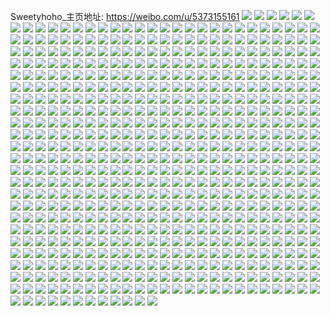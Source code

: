 Sweetyhoho_主页地址: https://weibo.com/u/5373155161 
![](https://wx4.sinaimg.cn/mw2000/005RDd6Vly1h9gxiljxavj31400u0gu2.jpg) 
![](https://wx4.sinaimg.cn/mw2000/005RDd6Vly1h9gxi2qcm4j30u0140n5q.jpg) 
![](https://wx4.sinaimg.cn/mw2000/005RDd6Vly1h99c4cwubtj31410u0alu.jpg) 
![](https://wx4.sinaimg.cn/mw2000/005RDd6Vly1h8u4uubrblj30n01dsjxx.jpg) 
![](https://wx4.sinaimg.cn/mw2000/005RDd6Vly1h8a818niobj30n01dsjxr.jpg) 
![](https://wx4.sinaimg.cn/mw2000/005RDd6Vly1h7qssi1xybj313u0tun79.jpg) 
![](https://wx4.sinaimg.cn/mw2000/005RDd6Vly1h7qssvuiz6j30j60j6js4.jpg) 
![](https://wx4.sinaimg.cn/mw2000/005RDd6Vly1h7qqoua0k2j30u0140dps.jpg) 
![](https://wx4.sinaimg.cn/mw2000/005RDd6Vly1h7peifegubj30mz0e4myo.jpg) 
![](https://wx4.sinaimg.cn/mw2000/005RDd6Vly1h7peifvqlkj30u00u047h.jpg) 
![](https://wx4.sinaimg.cn/mw2000/005RDd6Vly1h7peigbkdnj30u00u0ajj.jpg) 
![](https://wx4.sinaimg.cn/mw2000/005RDd6Vly1h7peigvo68j30u00u0dom.jpg) 
![](https://wx4.sinaimg.cn/mw2000/005RDd6Vly1h79223nkaxj30u00u041a.jpg) 
![](https://wx4.sinaimg.cn/mw2000/005RDd6Vly1h79223xdzdj30u00u0gpe.jpg) 
![](https://wx4.sinaimg.cn/mw2000/005RDd6Vly1h792248a4sj30u00u0n3w.jpg) 
![](https://wx4.sinaimg.cn/mw2000/005RDd6Vly1h6qv7bom6kj30u00u0n36.jpg) 
![](https://wx4.sinaimg.cn/mw2000/005RDd6Vly1h6qv7c90uuj31hb0u0wug.jpg) 
![](https://wx4.sinaimg.cn/mw2000/005RDd6Vly1h6qv7dq3hwj30u00u079p.jpg) 
![](https://wx4.sinaimg.cn/mw2000/005RDd6Vly1h6qv7be1wtj31hb0u04a2.jpg) 
![](https://wx4.sinaimg.cn/mw2000/005RDd6Vly1h6lyogba6uj30u0140dho.jpg) 
![](https://wx4.sinaimg.cn/mw2000/005RDd6Vly1h6lyoh8z68j30u00u0gno.jpg) 
![](https://wx4.sinaimg.cn/mw2000/005RDd6Vly1h6lz0n48rhj30u01400zm.jpg) 
![](https://wx4.sinaimg.cn/mw2000/005RDd6Vly1h6lz2gq9ryj30u00u0dm6.jpg) 
![](https://wx4.sinaimg.cn/mw2000/005RDd6Vly1h6gv3jon2wj31400u046z.jpg) 
![](https://wx4.sinaimg.cn/mw2000/005RDd6Vly1h6gv3jzi5bj31400u0wke.jpg) 
![](https://wx4.sinaimg.cn/mw2000/005RDd6Vly1h65t3zmttjj30u00u0gqd.jpg) 
![](https://wx4.sinaimg.cn/mw2000/005RDd6Vly1h65t401rapj30u0140q5w.jpg) 
![](https://wx4.sinaimg.cn/mw2000/005RDd6Vly1h65t40h5f5j30u00u0tdf.jpg) 
![](https://wx4.sinaimg.cn/mw2000/005RDd6Vly1h4q6e7ko2vj30u00u0te3.jpg) 
![](https://wx4.sinaimg.cn/mw2000/005RDd6Vly1h4q6e8r607j30u00u043i.jpg) 
![](https://wx4.sinaimg.cn/mw2000/005RDd6Vly1h4d1s6coxfj30ts1gx158.jpg) 
![](https://wx4.sinaimg.cn/mw2000/005RDd6Vly1h493mivj4cj32c02c0npd.jpg) 
![](https://wx4.sinaimg.cn/mw2000/005RDd6Vly1h3sbtp00lhj32c02c0hdt.jpg) 
![](https://wx4.sinaimg.cn/mw2000/005RDd6Vly1h3sbtnkrbxj32c02c0u0x.jpg) 
![](https://wx4.sinaimg.cn/mw2000/005RDd6Vly1h3sbueec3dj30tu0tu4ae.jpg) 
![](https://wx4.sinaimg.cn/mw2000/005RDd6Vly1h3sbtssivfj32c02c0kjl.jpg) 
![](https://wx4.sinaimg.cn/mw2000/005RDd6Vly1h3penqyukej32c02c0qv5.jpg) 
![](https://wx4.sinaimg.cn/mw2000/005RDd6Vly1h3709bz64bj30u00u0q92.jpg) 
![](https://wx4.sinaimg.cn/mw2000/005RDd6Vly1h3709cc47aj30u00u0tdw.jpg) 
![](https://wx4.sinaimg.cn/mw2000/005RDd6Vly1h35lbngzx2j30sg23utvr.jpg) 
![](https://wx4.sinaimg.cn/mw2000/005RDd6Vly1h35lbpg1agj30sg35shb2.jpg) 
![](https://wx4.sinaimg.cn/mw2000/005RDd6Vly1h31sdlsul9j31h70u0k31.jpg) 
![](https://wx4.sinaimg.cn/mw2000/005RDd6Vly1h31sdhxp7zj31h70u0wqn.jpg) 
![](https://wx4.sinaimg.cn/mw2000/005RDd6Vly1h31sdl6dlpj31h70u0q9u.jpg) 
![](https://wx4.sinaimg.cn/mw2000/005RDd6Vly1h31sdkp3c5j31h70u0jzg.jpg) 
![](https://wx4.sinaimg.cn/mw2000/005RDd6Vly1h31sdkczz6j31h70u0gtb.jpg) 
![](https://wx4.sinaimg.cn/mw2000/005RDd6Vly1h31sdk11d7j31h70u046x.jpg) 
![](https://wx4.sinaimg.cn/mw2000/005RDd6Vly1h31sdifm98j30u00u0tbb.jpg) 
![](https://wx4.sinaimg.cn/mw2000/005RDd6Vly1h31sditxn8j30u01h7qae.jpg) 
![](https://wx4.sinaimg.cn/mw2000/005RDd6Vly1h31sdj73n0j30u01h7gsv.jpg) 
![](https://wx4.sinaimg.cn/mw2000/005RDd6Vly1h31sdjp4qej30u01h746u.jpg) 
![](https://wx4.sinaimg.cn/mw2000/005RDd6Vly1h2u9ygj35uj30u0190k0g.jpg) 
![](https://wx4.sinaimg.cn/mw2000/005RDd6Vly1h2u9ygyozhj30u01907dd.jpg) 
![](https://wx4.sinaimg.cn/mw2000/005RDd6Vly1h2u9yhgrtgj30u0190thu.jpg) 
![](https://wx4.sinaimg.cn/mw2000/005RDd6Vly1h2u9yhr2kdj30u0190wo4.jpg) 
![](https://wx4.sinaimg.cn/mw2000/005RDd6Vly1h2u9yi29q7j30u019047l.jpg) 
![](https://wx4.sinaimg.cn/mw2000/005RDd6Vly1h2u9yicihfj30u0190aj6.jpg) 
![](https://wx4.sinaimg.cn/mw2000/005RDd6Vly1h2u9yipp9pj30u0190aj2.jpg) 
![](https://wx4.sinaimg.cn/mw2000/005RDd6Vly1h2u9yj1pvoj30u019011h.jpg) 
![](https://wx4.sinaimg.cn/mw2000/005RDd6Vly1h2u9yjgw73j30u019048c.jpg) 
![](https://wx4.sinaimg.cn/mw2000/005RDd6Vly1h2u9yjs31sj30u0190qdu.jpg) 
![](https://wx4.sinaimg.cn/mw2000/005RDd6Vly1h2u9yk5p96j30u0190gvh.jpg) 
![](https://wx4.sinaimg.cn/mw2000/005RDd6Vly1h2u9ykjsoqj30u0190wot.jpg) 
![](https://wx4.sinaimg.cn/mw2000/005RDd6Vly1h2u9ykts2lj30u01907dq.jpg) 
![](https://wx4.sinaimg.cn/mw2000/005RDd6Vly1h2u9yl5shij30u0190gvl.jpg) 
![](https://wx4.sinaimg.cn/mw2000/005RDd6Vly1h2u9ylgbz4j30u0190woc.jpg) 
![](https://wx4.sinaimg.cn/mw2000/005RDd6Vly1h2u9yg7yqmj30u0190n74.jpg) 
![](https://wx4.sinaimg.cn/mw2000/005RDd6Vly1h2u9ym53dyj30u0190wnm.jpg) 
![](https://wx4.sinaimg.cn/mw2000/005RDd6Vly1h2u9ymi21kj30u0190tjh.jpg) 
![](https://wx4.sinaimg.cn/mw2000/005RDd6Vly1h2nvywbfgyj30u0140jwj.jpg) 
![](https://wx4.sinaimg.cn/mw2000/005RDd6Vly1h2n0cc891rj30u0140dnw.jpg) 
![](https://wx4.sinaimg.cn/mw2000/005RDd6Vly1h2mv0gsgfqj30n00ei3yw.jpg) 
![](https://wx4.sinaimg.cn/mw2000/005RDd6Vly1h2kbldq98zj30u00u044f.jpg) 
![](https://wx4.sinaimg.cn/mw2000/005RDd6Vly1h2kbld6bblj30u00u010o.jpg) 
![](https://wx4.sinaimg.cn/mw2000/005RDd6Vly1h2gujv0sf5j30u01407am.jpg) 
![](https://wx4.sinaimg.cn/mw2000/005RDd6Vly1h2dgsy6f83j30n01dsgny.jpg) 
![](https://wx4.sinaimg.cn/mw2000/005RDd6Vly1h2bh76u7p9j30n01ds0vi.jpg) 
![](https://wx4.sinaimg.cn/mw2000/005RDd6Vly1h2bh75hs45j30n01dsgon.jpg) 
![](https://wx4.sinaimg.cn/mw2000/005RDd6Vly1h1xgq73rdfj30u00u0wir.jpg) 
![](https://wx4.sinaimg.cn/mw2000/005RDd6Vly1h1xgq7j0qvj30u00u0q7m.jpg) 
![](https://wx4.sinaimg.cn/mw2000/005RDd6Vly1h1d4o5w2aij31400u0489.jpg) 
![](https://wx4.sinaimg.cn/mw2000/005RDd6Vly1h1d4o68m09j31400u0dod.jpg) 
![](https://wx4.sinaimg.cn/mw2000/005RDd6Vly1h1d4o6j20cj30u00u0wka.jpg) 
![](https://wx4.sinaimg.cn/mw2000/005RDd6Vly1h1d4o6y2n8j30u00u0q88.jpg) 
![](https://wx4.sinaimg.cn/mw2000/005RDd6Vly1h1d4o7d6t3j30n00yi0xb.jpg) 
![](https://wx4.sinaimg.cn/mw2000/005RDd6Vly1h1d4o7npkfj30n00yidld.jpg) 
![](https://wx4.sinaimg.cn/mw2000/005RDd6Vly1h1d4o5dk2sj30u00u00xk.jpg) 
![](https://wx4.sinaimg.cn/mw2000/005RDd6Vly1h1d4o8d3jyj30u00u0agm.jpg) 
![](https://wx4.sinaimg.cn/mw2000/005RDd6Vly1h1d4o8pi3yj30u00u0tfk.jpg) 
![](https://wx4.sinaimg.cn/mw2000/005RDd6Vly1h1d4o9ir85j30u00u0dkz.jpg) 
![](https://wx4.sinaimg.cn/mw2000/005RDd6Vly1h1d4o9wqpoj31hc0u0wq3.jpg) 
![](https://wx4.sinaimg.cn/mw2000/005RDd6Vly1h12bmddg6ij30n01dsjv9.jpg) 
![](https://wx4.sinaimg.cn/mw2000/005RDd6Vly1h12bmdynt1j30n01dsadu.jpg) 
![](https://wx4.sinaimg.cn/mw2000/005RDd6Vly1h12bmevaqoj30n01dsq6c.jpg) 
![](https://wx4.sinaimg.cn/mw2000/005RDd6Vly1h12bmfisr0j30n01dsjuj.jpg) 
![](https://wx4.sinaimg.cn/mw2000/005RDd6Vly1h12bmcoravj30n01dsae4.jpg) 
![](https://wx4.sinaimg.cn/mw2000/005RDd6Vly1h12bndbpisj30n01dsdji.jpg) 
![](https://wx4.sinaimg.cn/mw2000/005RDd6Vly1h12bnzhojdj30vc0u0tcf.jpg) 
![](https://wx4.sinaimg.cn/mw2000/005RDd6Vly1h1242e3oy6j30k00zktd6.jpg) 
![](https://wx4.sinaimg.cn/mw2000/005RDd6Vly1h0yo4wlygfj30u0140dow.jpg) 
![](https://wx4.sinaimg.cn/mw2000/005RDd6Vly1h0yo4vx6uzj30u0140jys.jpg) 
![](https://wx4.sinaimg.cn/mw2000/005RDd6Vly1h0yo4ux6l8j30u0141tj7.jpg) 
![](https://wx4.sinaimg.cn/mw2000/005RDd6Vly1h0yo4vdme1j30u0140gul.jpg) 
![](https://wx4.sinaimg.cn/mw2000/005RDd6Vly1h0yo4ujpcaj30u0140th2.jpg) 
![](https://wx4.sinaimg.cn/mw2000/005RDd6Vly1h0yo4wzus8j30u0190gu7.jpg) 
![](https://wx4.sinaimg.cn/mw2000/005RDd6Vly1h0yo4xb5i0j31900u00zw.jpg) 
![](https://wx4.sinaimg.cn/mw2000/005RDd6Vly1h0yo4xm9i2j31900u0ahc.jpg) 
![](https://wx4.sinaimg.cn/mw2000/005RDd6Vly1h0yo4xxwwcj30u01907fo.jpg) 
![](https://wx4.sinaimg.cn/mw2000/005RDd6Vly1h0yo82b80mj30u00u042c.jpg) 
![](https://wx4.sinaimg.cn/mw2000/005RDd6Vly1h0t5g72zc8j30mq0mwdhx.jpg) 
![](https://wx4.sinaimg.cn/mw2000/005RDd6Vly1h0pk240335j30u00u044h.jpg) 
![](https://wx4.sinaimg.cn/mw2000/005RDd6Vly1h05lfadwz7j30tq11tjty.jpg) 
![](https://wx4.sinaimg.cn/mw2000/005RDd6Vly1gzzds2tei5j30u00u0gre.jpg) 
![](https://wx4.sinaimg.cn/mw2000/005RDd6Vly1gzzds3fhw9j30u00u0grx.jpg) 
![](https://wx4.sinaimg.cn/mw2000/005RDd6Vly1gzzds3qr1jj30u00u07a5.jpg) 
![](https://wx4.sinaimg.cn/mw2000/005RDd6Vly1gzzds41h6qj30u00u0dn8.jpg) 
![](https://wx4.sinaimg.cn/mw2000/005RDd6Vly1gzzdusu960j30dw0dwaab.jpg) 
![](https://wx4.sinaimg.cn/mw2000/005RDd6Vly1gzzdutu5ojj30mz0mzgnk.jpg) 
![](https://wx4.sinaimg.cn/mw2000/005RDd6Vly1gzoi7fq4ooj30n01ds0vz.jpg) 
![](https://wx4.sinaimg.cn/mw2000/005RDd6Vly1gzk880esh9j30u00u0gt4.jpg) 
![](https://wx4.sinaimg.cn/mw2000/005RDd6Vly1gzk8824qwbj31400u0gtp.jpg) 
![](https://wx4.sinaimg.cn/mw2000/005RDd6Vly1gzk881f4a0j31400u0qaa.jpg) 
![](https://wx4.sinaimg.cn/mw2000/005RDd6Vly1gzhucx01cdj30u00u0q6v.jpg) 
![](https://wx4.sinaimg.cn/mw2000/005RDd6Vly1gzhucx8e2hj30u00u0td1.jpg) 
![](https://wx4.sinaimg.cn/mw2000/005RDd6Vly1gzhucxin92j30u00u0dk4.jpg) 
![](https://wx4.sinaimg.cn/mw2000/005RDd6Vly1gzhucxq5eyj30u00u0ael.jpg) 
![](https://wx4.sinaimg.cn/mw2000/005RDd6Vly1gzhucy1iahj30u00u0dk6.jpg) 
![](https://wx4.sinaimg.cn/mw2000/005RDd6Vly1gzhucwespwj30u00u00xm.jpg) 
![](https://wx4.sinaimg.cn/mw2000/005RDd6Vly1gzhucy9mkoj30u00u0gpr.jpg) 
![](https://wx4.sinaimg.cn/mw2000/005RDd6Vly1gzgt5t7a2uj30n01ds78z.jpg) 
![](https://wx4.sinaimg.cn/mw2000/005RDd6Vly1gzgt5tt79nj30n00mt75t.jpg) 
![](https://wx4.sinaimg.cn/mw2000/005RDd6Vly1gzgt5u1rvlj30mz0mlad0.jpg) 
![](https://wx4.sinaimg.cn/mw2000/005RDd6Vly1gzb6ht9fv3j31400u0ti2.jpg) 
![](https://wx4.sinaimg.cn/mw2000/005RDd6Vly1gzb6hu28d2j31400u0thh.jpg) 
![](https://wx4.sinaimg.cn/mw2000/005RDd6Vly1gzb6htmavkj31400u0thf.jpg) 
![](https://wx4.sinaimg.cn/mw2000/005RDd6Vly1gzb6hubv9nj31400u0wnf.jpg) 
![](https://wx4.sinaimg.cn/mw2000/005RDd6Vly1gyuw9jsr8uj30u0140wkw.jpg) 
![](https://wx4.sinaimg.cn/mw2000/005RDd6Vly1gyuw9jgb9ej30u0140wm1.jpg) 
![](https://wx4.sinaimg.cn/mw2000/005RDd6Vly1gyuw9k5tr4j30u0140105.jpg) 
![](https://wx4.sinaimg.cn/mw2000/005RDd6Vly1gy4briw1wsj30u00u0q7q.jpg) 
![](https://wx4.sinaimg.cn/mw2000/005RDd6Vly1gy4brjnr1nj30s01dsn3e.jpg) 
![](https://wx4.sinaimg.cn/mw2000/005RDd6Vly1gxst790bqyj31400u0n2e.jpg) 
![](https://wx4.sinaimg.cn/mw2000/005RDd6Vly1gxst78evzsj31400u0wiq.jpg) 
![](https://wx4.sinaimg.cn/mw2000/005RDd6Vly1gxp4ah6e6hj30u00u0tf8.jpg) 
![](https://wx4.sinaimg.cn/mw2000/005RDd6Vly1gxlsqoisdcj32c03401kz.jpg) 
![](https://wx4.sinaimg.cn/mw2000/005RDd6Vly1gxlsqr5bfqj32c0340x6q.jpg) 
![](https://wx4.sinaimg.cn/mw2000/005RDd6Vly1gxlsqle7rwj324o2u84qq.jpg) 
![](https://wx4.sinaimg.cn/mw2000/005RDd6Vly1gxlsqvt9p6j32812yp7wi.jpg) 
![](https://wx4.sinaimg.cn/mw2000/005RDd6Vly1gxlsr1glhsj32c02c0npd.jpg) 
![](https://wx4.sinaimg.cn/mw2000/005RDd6Vly1gxlsrjha8gj32482tn7wi.jpg) 
![](https://wx4.sinaimg.cn/mw2000/005RDd6Vly1gxlsrmtefij327q2yae82.jpg) 
![](https://wx4.sinaimg.cn/mw2000/005RDd6Vly1gxlsqzej8nj31o01o04qp.jpg) 
![](https://wx4.sinaimg.cn/mw2000/005RDd6Vly1gxlsqzwarwj31o01o04qp.jpg) 
![](https://wx4.sinaimg.cn/mw2000/005RDd6Vly1gxlsqsjs5lj32c02c0kjl.jpg) 
![](https://wx4.sinaimg.cn/mw2000/005RDd6Vly1gxlsr0l8c0j32c02c0npd.jpg) 
![](https://wx4.sinaimg.cn/mw2000/005RDd6Vly1gx7em2l6wlj30u00u00z7.jpg) 
![](https://wx4.sinaimg.cn/mw2000/005RDd6Vly1gx7eljtmd0j30u019013i.jpg) 
![](https://wx4.sinaimg.cn/mw2000/005RDd6Vly1gx7emu0j8xj30u0190ajz.jpg) 
![](https://wx4.sinaimg.cn/mw2000/005RDd6Vly1gx7elj4j2oj30u01407du.jpg) 
![](https://wx4.sinaimg.cn/mw2000/005RDd6Vly1gx7elkk12jj30u0140wkg.jpg) 
![](https://wx4.sinaimg.cn/mw2000/005RDd6Vly1gx7elmjc69j30u00u0wke.jpg) 
![](https://wx4.sinaimg.cn/mw2000/005RDd6Vly1gx7elktujwj30u00u0afn.jpg) 
![](https://wx4.sinaimg.cn/mw2000/005RDd6Vly1gx7ell3yy9j30u00u0wjl.jpg) 
![](https://wx4.sinaimg.cn/mw2000/005RDd6Vly1gx7ellgu87j30u00u0grt.jpg) 
![](https://wx4.sinaimg.cn/mw2000/005RDd6Vly1gx7ellwwplj30u00u079o.jpg) 
![](https://wx4.sinaimg.cn/mw2000/005RDd6Vly1gx7elm9w4ij30u00u0dlk.jpg) 
![](https://wx4.sinaimg.cn/mw2000/005RDd6Vly1gx7elmtwtwj30u00u0gs2.jpg) 
![](https://wx4.sinaimg.cn/mw2000/005RDd6Vly1gx2qqtz1i3j30u0190aj1.jpg) 
![](https://wx4.sinaimg.cn/mw2000/005RDd6Vly1gx2qqucrz2j30u0140n7l.jpg) 
![](https://wx4.sinaimg.cn/mw2000/005RDd6Vly1gx2qqurx4sj30u014049d.jpg) 
![](https://wx4.sinaimg.cn/mw2000/005RDd6Vly1gx2qqv7rkzj30u014010j.jpg) 
![](https://wx4.sinaimg.cn/mw2000/005RDd6Vly1gx2qqtjfsjj30u0140ahm.jpg) 
![](https://wx4.sinaimg.cn/mw2000/005RDd6Vly1gx2qqvzh2ij30u0140wlo.jpg) 
![](https://wx4.sinaimg.cn/mw2000/005RDd6Vly1gx2qqvlbhij30u00u0ag3.jpg) 
![](https://wx4.sinaimg.cn/mw2000/005RDd6Vly1gwzfecvwurj30u0185dmx.jpg) 
![](https://wx4.sinaimg.cn/mw2000/005RDd6Vly1gwzfed5o8hj30u0191q8k.jpg) 
![](https://wx4.sinaimg.cn/mw2000/005RDd6Vly1gwzfecj6yhj30u0191n3m.jpg) 
![](https://wx4.sinaimg.cn/mw2000/005RDd6Vly1gwkwncglftj30u0140n9h.jpg) 
![](https://wx4.sinaimg.cn/mw2000/005RDd6Vly1gwkwncrvw5j30u0140wn4.jpg) 
![](https://wx4.sinaimg.cn/mw2000/005RDd6Vly1gwkwnd6j5oj30u0140475.jpg) 
![](https://wx4.sinaimg.cn/mw2000/005RDd6Vly1gwkwndggfwj30u0140115.jpg) 
![](https://wx4.sinaimg.cn/mw2000/005RDd6Vly1gwkwnbzuy1j30u014046q.jpg) 
![](https://wx4.sinaimg.cn/mw2000/005RDd6Vly1gwkwnxe7l7j30u0140aiu.jpg) 
![](https://wx4.sinaimg.cn/mw2000/005RDd6Vly1gwkwny83hxj30u00u010j.jpg) 
![](https://wx4.sinaimg.cn/mw2000/005RDd6Vly1gwkwnylja5j30u00u0wis.jpg) 
![](https://wx4.sinaimg.cn/mw2000/005RDd6Vly1gwkwnwupmij30u00u0td0.jpg) 
![](https://wx4.sinaimg.cn/mw2000/005RDd6Vly1gwdsj9ldkfj30u0140q9i.jpg) 
![](https://wx4.sinaimg.cn/mw2000/005RDd6Vly1gwdsj9vvekj30u0140aen.jpg) 
![](https://wx4.sinaimg.cn/mw2000/005RDd6Vly1gwdsjagezfj30u0140qd7.jpg) 
![](https://wx4.sinaimg.cn/mw2000/005RDd6Vly1gwdsjas5twj30u01400zm.jpg) 
![](https://wx4.sinaimg.cn/mw2000/005RDd6Vly1gwdsjb5un5j30u0140tfb.jpg) 
![](https://wx4.sinaimg.cn/mw2000/005RDd6Vly1gwdsjbj6y0j30u00u0n40.jpg) 
![](https://wx4.sinaimg.cn/mw2000/005RDd6Vly1gwdsjc2h89j30u014046a.jpg) 
![](https://wx4.sinaimg.cn/mw2000/005RDd6Vly1gwdsjcgfnrj30u00u0dmu.jpg) 
![](https://wx4.sinaimg.cn/mw2000/005RDd6Vly1gwdsje1iwkj30u014010a.jpg) 
![](https://wx4.sinaimg.cn/mw2000/005RDd6Vly1gwa39sj7arj30u00u043p.jpg) 
![](https://wx4.sinaimg.cn/mw2000/005RDd6Vly1gw983q5pmuj30u00u0wkl.jpg) 
![](https://wx4.sinaimg.cn/mw2000/005RDd6Vly1gw983qfwl8j30u00u0n4b.jpg) 
![](https://wx4.sinaimg.cn/mw2000/005RDd6Vly1gw983qp87vj30u00u0n1w.jpg) 
![](https://wx4.sinaimg.cn/mw2000/005RDd6Vly1gvohixv2erj60u0140dlg02.jpg) 
![](https://wx4.sinaimg.cn/mw2000/005RDd6Vly1gvohiycim4j31400u0grq.jpg) 
![](https://wx4.sinaimg.cn/mw2000/005RDd6Vly1gvohj24pd2j60u00u00x802.jpg) 
![](https://wx4.sinaimg.cn/mw2000/005RDd6Vly1gvohj31vizj60n01dstbz02.jpg) 
![](https://wx4.sinaimg.cn/mw2000/005RDd6Vly1gvohjrwshkj60n01dsdjc02.jpg) 
![](https://wx4.sinaimg.cn/mw2000/005RDd6Vly1gvohj2qlwqj60n01dsq6v02.jpg) 
![](https://wx4.sinaimg.cn/mw2000/005RDd6Vly1gvohixhyarj60u00u0wk502.jpg) 
![](https://wx4.sinaimg.cn/mw2000/005RDd6Vly1gvohj3i5vyj60tu0tun2302.jpg) 
![](https://wx4.sinaimg.cn/mw2000/005RDd6Vly1gvohj3weyqj60tu0tugqj02.jpg) 
![](https://wx4.sinaimg.cn/mw2000/005RDd6Vly1gvif9cil75j60u0140wlr02.jpg) 
![](https://wx4.sinaimg.cn/mw2000/005RDd6Vly1gvif9g38j1j60u0140jwi02.jpg) 
![](https://wx4.sinaimg.cn/mw2000/005RDd6Vly1gvif9mi1omj60u0140n5f02.jpg) 
![](https://wx4.sinaimg.cn/mw2000/005RDd6Vly1gvif9es1j8j61400u07hl02.jpg) 
![](https://wx4.sinaimg.cn/mw2000/005RDd6Vly1gvif9dxrkqj61400u0k2d02.jpg) 
![](https://wx4.sinaimg.cn/mw2000/005RDd6Vly1gvif9eek4lj61400u0k3x02.jpg) 
![](https://wx4.sinaimg.cn/mw2000/005RDd6Vly1gvifax5151j60u01407f302.jpg) 
![](https://wx4.sinaimg.cn/mw2000/005RDd6Vly1gvif9fckssj60u0140k1p02.jpg) 
![](https://wx4.sinaimg.cn/mw2000/005RDd6Vly1gvif9ctq5rj60u00u0n7u02.jpg) 
![](https://wx4.sinaimg.cn/mw2000/005RDd6Vly1gvifawqzxoj60u00u0jvr02.jpg) 
![](https://wx4.sinaimg.cn/mw2000/005RDd6Vly1gv4mz93g7uj62c02c0e8102.jpg) 
![](https://wx4.sinaimg.cn/mw2000/005RDd6Vly1gv4mzabinvj62c02c0hdt02.jpg) 
![](https://wx4.sinaimg.cn/mw2000/005RDd6Vly1gv4mz7ad8uj62c02c0x6p02.jpg) 
![](https://wx4.sinaimg.cn/mw2000/005RDd6Vly1gv4mzbtti8j61sc1sc1kx02.jpg) 
![](https://wx4.sinaimg.cn/mw2000/005RDd6Vly1gv4mz5xuwqj61sc1sc1kx02.jpg) 
![](https://wx4.sinaimg.cn/mw2000/005RDd6Vly1gv4mzcr8naj61sc1sc1kx02.jpg) 
![](https://wx4.sinaimg.cn/mw2000/005RDd6Vly1gv4mzdyxhtj62c02c0kjm02.jpg) 
![](https://wx4.sinaimg.cn/mw2000/005RDd6Vly1gv1emy0tnrj60n00mzq7r02.jpg) 
![](https://wx4.sinaimg.cn/mw2000/005RDd6Vly1gv1emxgvfpj61sc1sc7v302.jpg) 
![](https://wx4.sinaimg.cn/mw2000/005RDd6Vly1guyonzpct4j60u00u0te902.jpg) 
![](https://wx4.sinaimg.cn/mw2000/005RDd6Vly1guyoo0ak40j60u00u0tf102.jpg) 
![](https://wx4.sinaimg.cn/mw2000/005RDd6Vly1guyoo12m5oj60u00u0qa602.jpg) 
![](https://wx4.sinaimg.cn/mw2000/005RDd6Vly1guyonzad0vj60u00u07az02.jpg) 
![](https://wx4.sinaimg.cn/mw2000/005RDd6Vly1gup630ilinj61400u049n02.jpg) 
![](https://wx4.sinaimg.cn/mw2000/005RDd6Vly1gup6316rbcj60u0140wp202.jpg) 
![](https://wx4.sinaimg.cn/mw2000/005RDd6Vly1gup631iz59j60u01407gg02.jpg) 
![](https://wx4.sinaimg.cn/mw2000/005RDd6Vly1gup631wzmoj60sg1s0gvp02.jpg) 
![](https://wx4.sinaimg.cn/mw2000/005RDd6Vly1gup635ayn0j60u0140k3202.jpg) 
![](https://wx4.sinaimg.cn/mw2000/005RDd6Vly1gup634ivl9j60u0140n5n02.jpg) 
![](https://wx4.sinaimg.cn/mw2000/005RDd6Vly1gup632fuyuj60u0140dmz02.jpg) 
![](https://wx4.sinaimg.cn/mw2000/005RDd6Vly1gup632u1hhj60u0140k0i02.jpg) 
![](https://wx4.sinaimg.cn/mw2000/005RDd6Vly1gup63371o5j60u014010d02.jpg) 
![](https://wx4.sinaimg.cn/mw2000/005RDd6Vly1gup633jeynj60u0140tgh02.jpg) 
![](https://wx4.sinaimg.cn/mw2000/005RDd6Vly1gup633tqmvj60u01407b902.jpg) 
![](https://wx4.sinaimg.cn/mw2000/005RDd6Vly1gup634z41ij60u0140jxh02.jpg) 
![](https://wx4.sinaimg.cn/mw2000/005RDd6Vly1gup630259qj60u0140qc902.jpg) 
![](https://wx4.sinaimg.cn/mw2000/005RDd6Vly1gue8aewjewj60sg2dce2502.jpg) 
![](https://wx4.sinaimg.cn/mw2000/005RDd6Vly1gue8aitsloj60sg4etb2902.jpg) 
![](https://wx4.sinaimg.cn/mw2000/005RDd6Vly1gue8ahy2gfj60sg1s0qeu02.jpg) 
![](https://wx4.sinaimg.cn/mw2000/005RDd6Vly1gue8ah1zl2j60u00u0k0q02.jpg) 
![](https://wx4.sinaimg.cn/mw2000/005RDd6Vly1gue8aflxfmj60u014011y02.jpg) 
![](https://wx4.sinaimg.cn/mw2000/005RDd6Vly1gue8ag3b98j60u0140aj202.jpg) 
![](https://wx4.sinaimg.cn/mw2000/005RDd6Vly1guaq3pqnjhj60u0140alj02.jpg) 
![](https://wx4.sinaimg.cn/mw2000/005RDd6Vly1guaq3nqbkpj60u0140drc02.jpg) 
![](https://wx4.sinaimg.cn/mw2000/005RDd6Vly1guaq56cltjj60u0140wpj02.jpg) 
![](https://wx4.sinaimg.cn/mw2000/005RDd6Vly1guaq3q4me0j30u00u041y.jpg) 
![](https://wx4.sinaimg.cn/mw2000/005RDd6Vly1guaq3qi8wbj30n01dsq6s.jpg) 
![](https://wx4.sinaimg.cn/mw2000/005RDd6Vly1guaq3t3egmj60n01dsjtw02.jpg) 
![](https://wx4.sinaimg.cn/mw2000/005RDd6Vly1gu4ym9h15qj30u014010d.jpg) 
![](https://wx4.sinaimg.cn/mw2000/005RDd6Vly1gu4ym9tmkhj30u0140qak.jpg) 
![](https://wx4.sinaimg.cn/mw2000/005RDd6Vly1gu4ym93vnpj30u0140jyp.jpg) 
![](https://wx4.sinaimg.cn/mw2000/005RDd6Vly1gu4ynv2jxej30u01407bu.jpg) 
![](https://wx4.sinaimg.cn/mw2000/005RDd6Vly1gu4ynwhj6hj30u014045p.jpg) 
![](https://wx4.sinaimg.cn/mw2000/005RDd6Vly1gu4ymanga1j30u0140wlu.jpg) 
![](https://wx4.sinaimg.cn/mw2000/005RDd6Vly1gu4ymbauavj30u0140tgh.jpg) 
![](https://wx4.sinaimg.cn/mw2000/005RDd6Vly1gu4ynvrbnnj30u0140ahn.jpg) 
![](https://wx4.sinaimg.cn/mw2000/005RDd6Vly1gu4ymazjy5j31400u0gsk.jpg) 
![](https://wx4.sinaimg.cn/mw2000/005RDd6Vly1gtufqekw8hj30u00u0dks.jpg) 
![](https://wx4.sinaimg.cn/mw2000/005RDd6Vly1gtufpuu809j30u00u0gqn.jpg) 
![](https://wx4.sinaimg.cn/mw2000/005RDd6Vly1gtufpv9i76j30u00u044y.jpg) 
![](https://wx4.sinaimg.cn/mw2000/005RDd6Vly1gtpoeixb3dj32c0340e82.jpg) 
![](https://wx4.sinaimg.cn/mw2000/005RDd6Vly1gtpoejtepaj31o01o0az9.jpg) 
![](https://wx4.sinaimg.cn/mw2000/005RDd6Vly1gtd8n83l0bj30sg6bkhdt.jpg) 
![](https://wx4.sinaimg.cn/mw2000/005RDd6Vly1gtd8n90rn6j30sg47pb29.jpg) 
![](https://wx4.sinaimg.cn/mw2000/005RDd6Vly1gtd8n9n77bj30sg2687mq.jpg) 
![](https://wx4.sinaimg.cn/mw2000/005RDd6Vly1gtd8n6o38rj30sg16o47f.jpg) 
![](https://wx4.sinaimg.cn/mw2000/005RDd6Vly1gsjz617j1rj31400u015d.jpg) 
![](https://wx4.sinaimg.cn/mw2000/005RDd6Vly1gsjz62jbczj31400u047a.jpg) 
![](https://wx4.sinaimg.cn/mw2000/005RDd6Vly1gsjz63xahoj31400u0thj.jpg) 
![](https://wx4.sinaimg.cn/mw2000/005RDd6Vly1gsjz67w05bj31400u0qbo.jpg) 
![](https://wx4.sinaimg.cn/mw2000/005RDd6Vly1gsjz60bhm5j31400u0k0a.jpg) 
![](https://wx4.sinaimg.cn/mw2000/005RDd6Vly1gsjz69jjrqj30u0140jza.jpg) 
![](https://wx4.sinaimg.cn/mw2000/005RDd6Vly1grvi3t0ofnj30u00u0wlp.jpg) 
![](https://wx4.sinaimg.cn/mw2000/005RDd6Vly1grvi3tbmiij30u0140tgw.jpg) 
![](https://wx4.sinaimg.cn/mw2000/005RDd6Vly1grvi3sr71ej30u00u043j.jpg) 
![](https://wx4.sinaimg.cn/mw2000/005RDd6Vly1grvi3tlyxej30ku0kuq5d.jpg) 
![](https://wx4.sinaimg.cn/mw2000/005RDd6Vly1grsgjhswzjj30mu09aaap.jpg) 
![](https://wx4.sinaimg.cn/mw2000/005RDd6Vly1grsgjj6a25j30u00u011j.jpg) 
![](https://wx4.sinaimg.cn/mw2000/005RDd6Vly1grsgjis6gdj30u00u010x.jpg) 
![](https://wx4.sinaimg.cn/mw2000/005RDd6Vly1grsgjjf88mj30u00sm41a.jpg) 
![](https://wx4.sinaimg.cn/mw2000/005RDd6Vly1grnsjoha5oj30mn0bamxw.jpg) 
![](https://wx4.sinaimg.cn/mw2000/005RDd6Vly1grnsjox22nj30u00u0n4a.jpg) 
![](https://wx4.sinaimg.cn/mw2000/005RDd6Vly1grnsjo955oj30hs0hs75m.jpg) 
![](https://wx4.sinaimg.cn/mw2000/005RDd6Vly1grj1o4fz6tj30ku0rsq65.jpg) 
![](https://wx4.sinaimg.cn/mw2000/005RDd6Vly1grj1o24d19j30lc0sg0wa.jpg) 
![](https://wx4.sinaimg.cn/mw2000/005RDd6Vly1grj1o46aqpj30ku0rsmzx.jpg) 
![](https://wx4.sinaimg.cn/mw2000/005RDd6Vly1grj1o1w5d7j30sg0lcgow.jpg) 
![](https://wx4.sinaimg.cn/mw2000/005RDd6Vly1grj1o5fjwbj30lc0sggor.jpg) 
![](https://wx4.sinaimg.cn/mw2000/005RDd6Vly1grj1o61wjwj30u0140tja.jpg) 
![](https://wx4.sinaimg.cn/mw2000/005RDd6Vly1grj1o2p4okj30u0140aqh.jpg) 
![](https://wx4.sinaimg.cn/mw2000/005RDd6Vly1grj1o3bi99j30u01404j9.jpg) 
![](https://wx4.sinaimg.cn/mw2000/005RDd6Vly1grj1o4r2v8j30u0140wn6.jpg) 
![](https://wx4.sinaimg.cn/mw2000/005RDd6Vly1grj1o3w651j30ku0ku76y.jpg) 
![](https://wx4.sinaimg.cn/mw2000/005RDd6Vly1grj1o1oh6aj30u00u0tg9.jpg) 
![](https://wx4.sinaimg.cn/mw2000/005RDd6Vly1grj1o3lut4j30ku0kuacq.jpg) 
![](https://wx4.sinaimg.cn/mw2000/005RDd6Vly1grj1o5534fj30u00u0ter.jpg) 
![](https://wx4.sinaimg.cn/mw2000/005RDd6Vly1gr8wxwqifrj30u014012o.jpg) 
![](https://wx4.sinaimg.cn/mw2000/005RDd6Vly1gr8wxx3csbj30u014049m.jpg) 
![](https://wx4.sinaimg.cn/mw2000/005RDd6Vly1gr8wxxlleoj31400u0aku.jpg) 
![](https://wx4.sinaimg.cn/mw2000/005RDd6Vly1gr8wy08nxyj30u00u0wl2.jpg) 
![](https://wx4.sinaimg.cn/mw2000/005RDd6Vly1gr8wxydc1pj30u00u0qbj.jpg) 
![](https://wx4.sinaimg.cn/mw2000/005RDd6Vly1gr8wy0qq2zj30u00u0wlw.jpg) 
![](https://wx4.sinaimg.cn/mw2000/005RDd6Vly1gr8wy14wdyj30u0140do6.jpg) 
![](https://wx4.sinaimg.cn/mw2000/005RDd6Vly1gr8wy1k4b8j30u0140thd.jpg) 
![](https://wx4.sinaimg.cn/mw2000/005RDd6Vly1gr8wy1zvlrj30u00u0ti2.jpg) 
![](https://wx4.sinaimg.cn/mw2000/005RDd6Vly1gr8wy2sk14j30u00u0guu.jpg) 
![](https://wx4.sinaimg.cn/mw2000/005RDd6Vly1gr8wy3bcxkj30u00u0jwv.jpg) 
![](https://wx4.sinaimg.cn/mw2000/005RDd6Vly1gr8wy3mkglj30u00u0n4d.jpg) 
![](https://wx4.sinaimg.cn/mw2000/005RDd6Vly1gr8wxysm8zj30ud0u07aw.jpg) 
![](https://wx4.sinaimg.cn/mw2000/005RDd6Vly1gr8wxzxqokj30u00ujgs2.jpg) 
![](https://wx4.sinaimg.cn/mw2000/005RDd6Vly1gr8wxznr0lj30u0140tfx.jpg) 
![](https://wx4.sinaimg.cn/mw2000/005RDd6Vly1gr8wy3x3xjj30u01400z7.jpg) 
![](https://wx4.sinaimg.cn/mw2000/005RDd6Vly1gr8wy4s85lj30u0140q9z.jpg) 
![](https://wx4.sinaimg.cn/mw2000/005RDd6Vly1gr8wxwf0fjj30u0140wkm.jpg) 
![](https://wx4.sinaimg.cn/mw2000/005RDd6Vly1gr7so1f1mrj32c0340hdx.jpg) 
![](https://wx4.sinaimg.cn/mw2000/005RDd6Vly1gr7somlhmpj323w35s7wn.jpg) 
![](https://wx4.sinaimg.cn/mw2000/005RDd6Vly1gr7so360buj33402c0qv7.jpg) 
![](https://wx4.sinaimg.cn/mw2000/005RDd6Vly1gr7so4ru2gj33402c0b2c.jpg) 
![](https://wx4.sinaimg.cn/mw2000/005RDd6Vly1gr7so7j9gfj32c0340e83.jpg) 
![](https://wx4.sinaimg.cn/mw2000/005RDd6Vly1gr7so90w9aj32c0340x6q.jpg) 
![](https://wx4.sinaimg.cn/mw2000/005RDd6Vly1gr7sob9lz1j32c0340e83.jpg) 
![](https://wx4.sinaimg.cn/mw2000/005RDd6Vly1gr7sodh5boj32c0340npf.jpg) 
![](https://wx4.sinaimg.cn/mw2000/005RDd6Vly1gr7sofyv1pj32c0340u11.jpg) 
![](https://wx4.sinaimg.cn/mw2000/005RDd6Vly1gr7soiwp2pj32cf340kjo.jpg) 
![](https://wx4.sinaimg.cn/mw2000/005RDd6Vly1gr7son8yryj30ku0kudig.jpg) 
![](https://wx4.sinaimg.cn/mw2000/005RDd6Vly1gqsrbie39sj30vc0vc486.jpg) 
![](https://wx4.sinaimg.cn/mw2000/005RDd6Vly1gqsrbhzulej30vc0vcdqq.jpg) 
![](https://wx4.sinaimg.cn/mw2000/005RDd6Vly1gqsrbizb1mj30ge0zgq85.jpg) 
![](https://wx4.sinaimg.cn/mw2000/005RDd6Vly1gqsrbjnbe7j30ge0zg0yj.jpg) 
![](https://wx4.sinaimg.cn/mw2000/005RDd6Vly1gqsr953h57j31901o0b2c.jpg) 
![](https://wx4.sinaimg.cn/mw2000/005RDd6Vly1gqsr97ir4lj31901o0kjo.jpg) 
![](https://wx4.sinaimg.cn/mw2000/005RDd6Vly1gqqdwrtk8gj315s0vcgzk.jpg) 
![](https://wx4.sinaimg.cn/mw2000/005RDd6Vly1gqqdwysic3j315s0vctmr.jpg) 
![](https://wx4.sinaimg.cn/mw2000/005RDd6Vly1gqqdx1docsj32c03401l4.jpg) 
![](https://wx4.sinaimg.cn/mw2000/005RDd6Vly1gqqdwx6qdzj33402c0kjq.jpg) 
![](https://wx4.sinaimg.cn/mw2000/005RDd6Vly1gqqdwuuu6yj33402c0kjq.jpg) 
![](https://wx4.sinaimg.cn/mw2000/005RDd6Vly1gqqdwsa43oj315s0vcwup.jpg) 
![](https://wx4.sinaimg.cn/mw2000/005RDd6Vly1gqqdwy0i80j30vc15s1ar.jpg) 
![](https://wx4.sinaimg.cn/mw2000/005RDd6Vly1gqqdwygo5lj30vc15sak9.jpg) 
![](https://wx4.sinaimg.cn/mw2000/005RDd6Vly1gqqdxqiq5jj30vc0vczv5.jpg) 
![](https://wx4.sinaimg.cn/mw2000/005RDd6Vly1gqbcvfkoekj31yg2lxx6q.jpg) 
![](https://wx4.sinaimg.cn/mw2000/005RDd6Vly1gqbcvgrgy3j31xb2kfqv6.jpg) 
![](https://wx4.sinaimg.cn/mw2000/005RDd6Vly1gqbcvi8ma2j31lp24y4qq.jpg) 
![](https://wx4.sinaimg.cn/mw2000/005RDd6Vly1gq2t9iiq4oj30vc0vcahr.jpg) 
![](https://wx4.sinaimg.cn/mw2000/005RDd6Vly1gq2t9jfok1j30vc0vcwme.jpg) 
![](https://wx4.sinaimg.cn/mw2000/005RDd6Vly1gq2t9kg9ivj30vc0vcjzh.jpg) 
![](https://wx4.sinaimg.cn/mw2000/005RDd6Vly1gq2t9lht1fj30vc0vctgo.jpg) 
![](https://wx4.sinaimg.cn/mw2000/005RDd6Vly1gq2t9qxsi8j30vc0vcqbk.jpg) 
![](https://wx4.sinaimg.cn/mw2000/005RDd6Vly1gq2t9mdi77j30vc0vcn8s.jpg) 
![](https://wx4.sinaimg.cn/mw2000/005RDd6Vly1gq2t9nhyqxj30vc0vcaka.jpg) 
![](https://wx4.sinaimg.cn/mw2000/005RDd6Vly1gq2t9ow512j30vc0vcqch.jpg) 
![](https://wx4.sinaimg.cn/mw2000/005RDd6Vly1gq2t9q72qmj30vc0vcwp0.jpg) 
![](https://wx4.sinaimg.cn/mw2000/005RDd6Vly1gpbzz6jbtij30u00u0n3l.jpg) 
![](https://wx4.sinaimg.cn/mw2000/005RDd6Vly1gpbzz79zfkj30u00u0djc.jpg) 
![](https://wx4.sinaimg.cn/mw2000/005RDd6Vly1gpbzz7msrxj30u00u0adk.jpg) 
![](https://wx4.sinaimg.cn/mw2000/005RDd6Vly1gpbzz8ubskj30u00u0dk0.jpg) 
![](https://wx4.sinaimg.cn/mw2000/005RDd6Vly1gpbzz6x4grj30u00u0n1j.jpg) 
![](https://wx4.sinaimg.cn/mw2000/005RDd6Vly1gpbzz8102pj30u00u0tey.jpg) 
![](https://wx4.sinaimg.cn/mw2000/005RDd6Vly1gpbzz8gqt2j30u00u0wjg.jpg) 
![](https://wx4.sinaimg.cn/mw2000/005RDd6Vly1gp9a37wrzoj30rs6r3qv5.jpg) 
![](https://wx4.sinaimg.cn/mw2000/005RDd6Vly1gp9a38pfodj30u01o0h2b.jpg) 
![](https://wx4.sinaimg.cn/mw2000/005RDd6Vly1gp9a395ygnj30qo0oyjtv.jpg) 
![](https://wx4.sinaimg.cn/mw2000/005RDd6Vly1gp7u8f3ifcj30u0140k0f.jpg) 
![](https://wx4.sinaimg.cn/mw2000/005RDd6Vly1gp7u8gy8l7j31400u0dnr.jpg) 
![](https://wx4.sinaimg.cn/mw2000/005RDd6Vly1gp7u8hnc6nj30u0140dq5.jpg) 
![](https://wx4.sinaimg.cn/mw2000/005RDd6Vly1gp7u8isb0hj31400u0thf.jpg) 
![](https://wx4.sinaimg.cn/mw2000/005RDd6Vly1gp7u8jjouyj30u0140wo8.jpg) 
![](https://wx4.sinaimg.cn/mw2000/005RDd6Vly1gp7u8k9yduj30u0140480.jpg) 
![](https://wx4.sinaimg.cn/mw2000/005RDd6Vly1gp7u8m29arj30u0140wly.jpg) 
![](https://wx4.sinaimg.cn/mw2000/005RDd6Vly1gp7u8kt1dmj31400u0qa1.jpg) 
![](https://wx4.sinaimg.cn/mw2000/005RDd6Vly1gp7u8lf15dj30u0140ahr.jpg) 
![](https://wx4.sinaimg.cn/mw2000/005RDd6Vly1gp4cnudb17j30sg0sggqu.jpg) 
![](https://wx4.sinaimg.cn/mw2000/005RDd6Vly1gp4cnv984yj30qo0qoq84.jpg) 
![](https://wx4.sinaimg.cn/mw2000/005RDd6Vly1gp4cnviua2j30qo0qoq8p.jpg) 
![](https://wx4.sinaimg.cn/mw2000/005RDd6Vly1gp4cnvttr9j30qo0qo443.jpg) 
![](https://wx4.sinaimg.cn/mw2000/005RDd6Vly1gp1zfjvtr0j30u00u0q6n.jpg) 
![](https://wx4.sinaimg.cn/mw2000/005RDd6Vly1gp1zd2zkboj30u00u0afd.jpg) 
![](https://wx4.sinaimg.cn/mw2000/005RDd6Vgy1gojuvlws8mj30rs5egb29.jpg) 
![](https://wx4.sinaimg.cn/mw2000/005RDd6Vly1goiq9gi3plj30u0140jxh.jpg) 
![](https://wx4.sinaimg.cn/mw2000/005RDd6Vly1goiq9klyjwj30u0140tfl.jpg) 
![](https://wx4.sinaimg.cn/mw2000/005RDd6Vly1goiq9hlmisj30u00u043a.jpg) 
![](https://wx4.sinaimg.cn/mw2000/005RDd6Vly1goiq9gwfrkj30u00u0q57.jpg) 
![](https://wx4.sinaimg.cn/mw2000/005RDd6Vly1goiq9jrvsnj30u00u0jto.jpg) 
![](https://wx4.sinaimg.cn/mw2000/005RDd6Vly1goiq9jatb2j30u00u00uf.jpg) 
![](https://wx4.sinaimg.cn/mw2000/005RDd6Vly1goiq9i68jpj30u0140adc.jpg) 
![](https://wx4.sinaimg.cn/mw2000/005RDd6Vly1goiq9iwx4aj30u00u0mzy.jpg) 
![](https://wx4.sinaimg.cn/mw2000/005RDd6Vly1goiq9ky480j30u00u0tfe.jpg) 
![](https://wx4.sinaimg.cn/mw2000/005RDd6Vly1goiq9lbxnsj30u00u0q9e.jpg) 
![](https://wx4.sinaimg.cn/mw2000/005RDd6Vly1goiq9lnzvjj30u00u0ah1.jpg) 
![](https://wx4.sinaimg.cn/mw2000/005RDd6Vly1goiq9m5u4ij30u00u0q77.jpg) 
![](https://wx4.sinaimg.cn/mw2000/005RDd6Vly1goi9i4h77pj30u01t0aca.jpg) 
![](https://wx4.sinaimg.cn/mw2000/005RDd6Vly1gof58wyljzj30u00u0dmg.jpg) 
![](https://wx4.sinaimg.cn/mw2000/005RDd6Vly1gof58xi0l7j30u00u0dm0.jpg) 
![](https://wx4.sinaimg.cn/mw2000/005RDd6Vly1gof58yr03bj30u00u0dkx.jpg) 
![](https://wx4.sinaimg.cn/mw2000/005RDd6Vly1gof58y1cywj30u00u043b.jpg) 
![](https://wx4.sinaimg.cn/mw2000/005RDd6Vly1gof58yckwhj30u00u00y2.jpg) 
![](https://wx4.sinaimg.cn/mw2000/005RDd6Vly1gof58zs1j6j30u00u042i.jpg) 
![](https://wx4.sinaimg.cn/mw2000/005RDd6Vly1gof590rw8gj30u00u0dkb.jpg) 
![](https://wx4.sinaimg.cn/mw2000/005RDd6Vly1gof5919ompj30u00u043n.jpg) 
![](https://wx4.sinaimg.cn/mw2000/005RDd6Vly1gof598c5r1j30u00u0go4.jpg) 
![](https://wx4.sinaimg.cn/mw2000/005RDd6Vly1gof599q06yj30u00u0aeu.jpg) 
![](https://wx4.sinaimg.cn/mw2000/005RDd6Vly1go3m264y24j30u00u0q9d.jpg) 
![](https://wx4.sinaimg.cn/mw2000/005RDd6Vly1go3m26lhntj30u00u0gt9.jpg) 
![](https://wx4.sinaimg.cn/mw2000/005RDd6Vly1go3m25583pj30u00u0wlm.jpg) 
![](https://wx4.sinaimg.cn/mw2000/005RDd6Vly1go3m25m4blj30u00u0q97.jpg) 
![](https://wx4.sinaimg.cn/mw2000/005RDd6Vly1gnw2da3qyqj30u00u0tcu.jpg) 
![](https://wx4.sinaimg.cn/mw2000/005RDd6Vly1gnw2dak7y9j30u00u0q6y.jpg) 
![](https://wx4.sinaimg.cn/mw2000/005RDd6Vly1gnk1jt0nx7j30u013z0yg.jpg) 
![](https://wx4.sinaimg.cn/mw2000/005RDd6Vly1gniqpo5vq0j30u014012z.jpg) 
![](https://wx4.sinaimg.cn/mw2000/005RDd6Vly1gniqporna8j30u0140wl0.jpg) 
![](https://wx4.sinaimg.cn/mw2000/005RDd6Vly1gniqppeu7vj30u0140tj9.jpg) 
![](https://wx4.sinaimg.cn/mw2000/005RDd6Vly1gniqppz7stj30u0140gvu.jpg) 
![](https://wx4.sinaimg.cn/mw2000/005RDd6Vly1gniqpq8doyj30u0140gsk.jpg) 
![](https://wx4.sinaimg.cn/mw2000/005RDd6Vly1gniqpqvso2j30u0140jzp.jpg) 
![](https://wx4.sinaimg.cn/mw2000/005RDd6Vly1gniqufuyszj30u00u0q9m.jpg) 
![](https://wx4.sinaimg.cn/mw2000/005RDd6Vly1gniqwjbzinj30u00u0djd.jpg) 
![](https://wx4.sinaimg.cn/mw2000/005RDd6Vly1gniqwiun38j30u0140gtg.jpg) 
![](https://wx4.sinaimg.cn/mw2000/005RDd6Vly1gn73jcp5o1j30u00u040b.jpg) 
![](https://wx4.sinaimg.cn/mw2000/005RDd6Vly1gn73jd1trrj30u00u0q4z.jpg) 
![](https://wx4.sinaimg.cn/mw2000/005RDd6Vly1gn73jdgs17j30u00u0mz3.jpg) 
![](https://wx4.sinaimg.cn/mw2000/005RDd6Vly1gn73je509yj30u00u0act.jpg) 
![](https://wx4.sinaimg.cn/mw2000/005RDd6Vly1gms81cx0pxj30u00u0dnf.jpg) 
![](https://wx4.sinaimg.cn/mw2000/005RDd6Vly1gms81d6wmdj30u00u07cf.jpg) 
![](https://wx4.sinaimg.cn/mw2000/005RDd6Vly1gms81dlrthj30u00u046l.jpg) 
![](https://wx4.sinaimg.cn/mw2000/005RDd6Vly1gms81dwvz5j30u00u045i.jpg) 
![](https://wx4.sinaimg.cn/mw2000/005RDd6Vly1gms81e4ntfj30u00u079g.jpg) 
![](https://wx4.sinaimg.cn/mw2000/005RDd6Vly1gms81eet9yj30j60iy75r.jpg) 
![](https://wx4.sinaimg.cn/mw2000/005RDd6Vly1gml8dqnfvwj30u014010s.jpg) 
![](https://wx4.sinaimg.cn/mw2000/005RDd6Vly1gml8dr6ucbj30u0140k1r.jpg) 
![](https://wx4.sinaimg.cn/mw2000/005RDd6Vly1gml8drolocj30u014012u.jpg) 
![](https://wx4.sinaimg.cn/mw2000/005RDd6Vly1gml8ds2z2mj30u00u0gug.jpg) 
![](https://wx4.sinaimg.cn/mw2000/005RDd6Vly1gml8dsmx0fj30u00u042x.jpg) 
![](https://wx4.sinaimg.cn/mw2000/005RDd6Vly1gml8dt0v7tj30u00u042t.jpg) 
![](https://wx4.sinaimg.cn/mw2000/005RDd6Vly1gml8dtf7rbj30u00u0wk7.jpg) 
![](https://wx4.sinaimg.cn/mw2000/005RDd6Vly1glngrl1tzhj30u00u0tcl.jpg) 
![](https://wx4.sinaimg.cn/mw2000/005RDd6Vly1glngrm4gcmj30u00u0jus.jpg) 
![](https://wx4.sinaimg.cn/mw2000/005RDd6Vly1glngrlp6naj30u00u0jv9.jpg) 
![](https://wx4.sinaimg.cn/mw2000/005RDd6Vly1glngrmixhgj30u00u0wge.jpg) 
![](https://wx4.sinaimg.cn/mw2000/005RDd6Vly1glngrn50hjj30u00u0gyf.jpg) 
![](https://wx4.sinaimg.cn/mw2000/005RDd6Vly1glngroo7ukj30u00u0wmk.jpg) 
![](https://wx4.sinaimg.cn/mw2000/005RDd6Vly1glngro6y2oj30u00u045e.jpg) 
![](https://wx4.sinaimg.cn/mw2000/005RDd6Vly1glngrno2jyj30u00u0wnd.jpg) 
![](https://wx4.sinaimg.cn/mw2000/005RDd6Vly1glngrp98j9j30u00u0tf8.jpg) 
![](https://wx4.sinaimg.cn/mw2000/005RDd6Vly1glmdi7yv6ej30u01t0n2p.jpg) 
![](https://wx4.sinaimg.cn/mw2000/005RDd6Vly1glmdi8bhjpj30u01t0jvd.jpg) 
![](https://wx4.sinaimg.cn/mw2000/005RDd6Vly1glmdi8og3tj30u01t0n17.jpg) 
![](https://wx4.sinaimg.cn/mw2000/005RDd6Vly1glmdi96u1yj30u00u0goh.jpg) 
![](https://wx4.sinaimg.cn/mw2000/005RDd6Vly1glmdiau4xyj30u00u0te5.jpg) 
![](https://wx4.sinaimg.cn/mw2000/005RDd6Vly1gll31ikjvej30u00u0jx6.jpg) 
![](https://wx4.sinaimg.cn/mw2000/005RDd6Vly1gll31j5de6j30u00u0n2o.jpg) 
![](https://wx4.sinaimg.cn/mw2000/005RDd6Vly1gll31jh5auj30k009s0su.jpg) 
![](https://wx4.sinaimg.cn/mw2000/005RDd6Vly1gldz2ze9k8j30u01o011c.jpg) 
![](https://wx4.sinaimg.cn/mw2000/005RDd6Vly1gldz30mpwyj30u04nfnkd.jpg) 
![](https://wx4.sinaimg.cn/mw2000/005RDd6Vly1gldz336bb5j30u02ujndx.jpg) 
![](https://wx4.sinaimg.cn/mw2000/005RDd6Vly1gl77p8hz01j30u00u0mzc.jpg) 
![](https://wx4.sinaimg.cn/mw2000/005RDd6Vly1gl77p8wqraj30u00u0q50.jpg) 
![](https://wx4.sinaimg.cn/mw2000/005RDd6Vly1gkio0q7sspj30u00u0aek.jpg) 
![](https://wx4.sinaimg.cn/mw2000/005RDd6Vly1gkio0rkpm1j30u00u042g.jpg) 
![](https://wx4.sinaimg.cn/mw2000/005RDd6Vly1gkio0qug55j30u00u0wik.jpg) 
![](https://wx4.sinaimg.cn/mw2000/005RDd6Vly1gkio0rac44j30u00u0adt.jpg) 
![](https://wx4.sinaimg.cn/mw2000/005RDd6Vly1gkft6dml6aj30u00u0tdc.jpg) 
![](https://wx4.sinaimg.cn/mw2000/005RDd6Vly1gkft6bzrgmj30u00u0786.jpg) 
![](https://wx4.sinaimg.cn/mw2000/005RDd6Vly1gkft6ct2aej30u00u0jwj.jpg) 
![](https://wx4.sinaimg.cn/mw2000/005RDd6Vly1gkft6b2qy2j30u00u079k.jpg) 
![](https://wx4.sinaimg.cn/mw2000/005RDd6Vly1gkft6e67mzj30u00u0tc2.jpg) 
![](https://wx4.sinaimg.cn/mw2000/005RDd6Vly1gkft6ern8wj30u00u0jvv.jpg) 
![](https://wx4.sinaimg.cn/mw2000/005RDd6Vly1gkft6fjtn9j30u00u0n1k.jpg) 
![](https://wx4.sinaimg.cn/mw2000/005RDd6Vly1gkft6g12otj30qo0qo0xb.jpg) 
![](https://wx4.sinaimg.cn/mw2000/005RDd6Vly1gkft7jgm74j30qo0qo432.jpg) 
![](https://wx4.sinaimg.cn/mw2000/005RDd6Vly1gjug16bjc6j30u00u0n3i.jpg) 
![](https://wx4.sinaimg.cn/mw2000/005RDd6Vly1gjug174j9xj30u00u0afx.jpg) 
![](https://wx4.sinaimg.cn/mw2000/005RDd6Vly1gjug17uxohj30u00u0jxo.jpg) 
![](https://wx4.sinaimg.cn/mw2000/005RDd6Vly1gjug18lhn4j30u00u0aff.jpg) 
![](https://wx4.sinaimg.cn/mw2000/005RDd6Vly1gjug1quromj30u00u0jx6.jpg) 
![](https://wx4.sinaimg.cn/mw2000/005RDd6Vly1gjug1rcp6ej30u00u0tff.jpg) 
![](https://wx4.sinaimg.cn/mw2000/005RDd6Vly1gjeao0ggcgj30u00u0436.jpg) 
![](https://wx4.sinaimg.cn/mw2000/005RDd6Vly1gjeao0wxasj30u00u00wu.jpg) 
![](https://wx4.sinaimg.cn/mw2000/005RDd6Vly1gjeao1e2q2j30u00u0dkj.jpg) 
![](https://wx4.sinaimg.cn/mw2000/005RDd6Vly1giexgk276kj31400u045l.jpg) 
![](https://wx4.sinaimg.cn/mw2000/005RDd6Vly1gi8wlg1km2j31400u0djv.jpg) 
![](https://wx4.sinaimg.cn/mw2000/005RDd6Vly1gi8wlglnqmj31400u0dld.jpg) 
![](https://wx4.sinaimg.cn/mw2000/005RDd6Vly1gi8wlh1h49j31400u0tbs.jpg) 
![](https://wx4.sinaimg.cn/mw2000/005RDd6Vly1ght1tdrremj30u0140goy.jpg) 
![](https://wx4.sinaimg.cn/mw2000/005RDd6Vly1ght1teaqnkj30u0140gow.jpg) 
![](https://wx4.sinaimg.cn/mw2000/005RDd6Vly1ghn6nimqg7j31q00u0tej.jpg) 
![](https://wx4.sinaimg.cn/mw2000/005RDd6Vly1ghkojcn4quj30u00u0dj2.jpg) 
![](https://wx4.sinaimg.cn/mw2000/005RDd6Vly1ghkojd02laj30u00u0n2i.jpg) 
![](https://wx4.sinaimg.cn/mw2000/005RDd6Vly1ghkomicd0nj30u00u0jwj.jpg) 
![](https://wx4.sinaimg.cn/mw2000/005RDd6Vly1ghkojddm8gj30u00u0dl3.jpg) 
![](https://wx4.sinaimg.cn/mw2000/005RDd6Vly1ghkojdpoi3j30u00u0wio.jpg) 
![](https://wx4.sinaimg.cn/mw2000/005RDd6Vly1ghkomkhv4lj30u00u00up.jpg) 
![](https://wx4.sinaimg.cn/mw2000/005RDd6Vly1gh00cn3egfj31s01s01kx.jpg) 
![](https://wx4.sinaimg.cn/mw2000/005RDd6Vly1gh00cwtzinj32c02c0npd.jpg) 
![](https://wx4.sinaimg.cn/mw2000/005RDd6Vly1gh00dfa6o5j31o01o04jd.jpg) 
![](https://wx4.sinaimg.cn/mw2000/005RDd6Vly1gh00d01qv0j33402c0as2.jpg) 
![](https://wx4.sinaimg.cn/mw2000/005RDd6Vly1gh00d3l9lqj33402c0dx6.jpg) 
![](https://wx4.sinaimg.cn/mw2000/005RDd6Vly1gh00d720lfj33402c0k8u.jpg) 
![](https://wx4.sinaimg.cn/mw2000/005RDd6Vly1ggg8po48uoj30u01hc7e0.jpg) 
![](https://wx4.sinaimg.cn/mw2000/005RDd6Vly1gfcz7bckh9j31400u0dib.jpg) 
![](https://wx4.sinaimg.cn/mw2000/005RDd6Vly1gfcz7brcw8j31400u0abw.jpg) 
![](https://wx4.sinaimg.cn/mw2000/005RDd6Vly1gfcjh0gl40j30u00u042g.jpg) 
![](https://wx4.sinaimg.cn/mw2000/005RDd6Vly1gfcjh0w8j1j30u01t0k9g.jpg) 
![](https://wx4.sinaimg.cn/mw2000/005RDd6Vly1gf2i26pdhij30u01410vb.jpg) 
![](https://wx4.sinaimg.cn/mw2000/005RDd6Vly1gf2i66k68tj30ku0rr0ve.jpg) 
![](https://wx4.sinaimg.cn/mw2000/005RDd6Vly1gez2u1afgyj318z0u0n1g.jpg) 
![](https://wx4.sinaimg.cn/mw2000/005RDd6Vly1geteen72cvj30u0190jzz.jpg) 
![](https://wx4.sinaimg.cn/mw2000/005RDd6Vly1gdb7fkkjwej30u00u0wr6.jpg) 
![](https://wx4.sinaimg.cn/mw2000/005RDd6Vly1gdb7fkv7ywj30u00u0acu.jpg) 
![](https://wx4.sinaimg.cn/mw2000/005RDd6Vly1gdb7flosk3j30i00i1mxs.jpg) 
![](https://wx4.sinaimg.cn/mw2000/005RDd6Vly1gcknbzpq01j30u00u07a0.jpg) 
![](https://wx4.sinaimg.cn/mw2000/005RDd6Vly1gckncfeijaj30u00u0gq0.jpg) 
![](https://wx4.sinaimg.cn/mw2000/005RDd6Vly1gcknc0iqmfj30u00u0td9.jpg) 
![](https://wx4.sinaimg.cn/mw2000/005RDd6Vly1gcknc17vo4j31400u0416.jpg) 
![](https://wx4.sinaimg.cn/mw2000/005RDd6Vly1gc4ve72es2j30u00u0q5e.jpg) 
![](https://wx4.sinaimg.cn/mw2000/005RDd6Vly1gc4ve7inm9j30u00u0di7.jpg) 
![](https://wx4.sinaimg.cn/mw2000/005RDd6Vly1gba14xwwo9j30u00u0wh5.jpg) 
![](https://wx4.sinaimg.cn/mw2000/005RDd6Vly1gba14ydfiqj30u00u0n12.jpg) 
![](https://wx4.sinaimg.cn/mw2000/005RDd6Vly1gb0y158b4rj30u00gwgnc.jpg) 
![](https://wx4.sinaimg.cn/mw2000/005RDd6Vly1gabgiadarlj30u00u0421.jpg) 
![](https://wx4.sinaimg.cn/mw2000/005RDd6Vly1gabgiatvzwj30u00u0jv9.jpg) 
![](https://wx4.sinaimg.cn/mw2000/005RDd6Vly1gabgib7ilsj30u00u0adv.jpg) 
![](https://wx4.sinaimg.cn/mw2000/005RDd6Vly1gabgiblqq2j30u00u0din.jpg) 
![](https://wx4.sinaimg.cn/mw2000/005RDd6Vly1g9m2zvlgisj31120rs41l.jpg) 
![](https://wx4.sinaimg.cn/mw2000/005RDd6Vly1g9m2zw54dzj30u00u0q51.jpg) 
![](https://wx4.sinaimg.cn/mw2000/005RDd6Vly1g9m2zxajycj31400u0q8r.jpg) 
![](https://wx4.sinaimg.cn/mw2000/005RDd6Vly1g99jbagbe7j31400u0ju1.jpg) 
![](https://wx4.sinaimg.cn/mw2000/005RDd6Vly1g99jbb77fzj31400u043a.jpg) 
![](https://wx4.sinaimg.cn/mw2000/005RDd6Vly1g99jbbpj4oj31400u0dih.jpg) 
![](https://wx4.sinaimg.cn/mw2000/005RDd6Vly1g99jbcpr20j31400u0tbm.jpg) 
![](https://wx4.sinaimg.cn/mw2000/005RDd6Vly1g99jbd4lcej31400u03zn.jpg) 
![](https://wx4.sinaimg.cn/mw2000/005RDd6Vly1g99jbdpd1tj31400u00v7.jpg) 
![](https://wx4.sinaimg.cn/mw2000/005RDd6Vly1g99jbe9bixj31400u0adp.jpg) 
![](https://wx4.sinaimg.cn/mw2000/005RDd6Vly1g99jbfbk6cj31400u0djm.jpg) 
![](https://wx4.sinaimg.cn/mw2000/005RDd6Vly1g99jbfw7fej31400u0tbv.jpg) 
![](https://wx4.sinaimg.cn/mw2000/005RDd6Vly1g84gtn2k6hj31900u0afo.jpg) 
![](https://wx4.sinaimg.cn/mw2000/005RDd6Vly1g807qpolv2j30u00u0te4.jpg) 
![](https://wx4.sinaimg.cn/mw2000/005RDd6Vly1g807qs7gmwj30u0140q7b.jpg) 
![](https://wx4.sinaimg.cn/mw2000/005RDd6Vly1g807r3g096j30u00u044i.jpg) 
![](https://wx4.sinaimg.cn/mw2000/005RDd6Vly1g807qr63hqj31400u0dj9.jpg) 
![](https://wx4.sinaimg.cn/mw2000/005RDd6Vly1g807qqpnbuj31400u0445.jpg) 
![](https://wx4.sinaimg.cn/mw2000/005RDd6Vly1g807qslb9vj31400u00uu.jpg) 
![](https://wx4.sinaimg.cn/mw2000/005RDd6Vly1g7pjekvxtpj31900u00ws.jpg) 
![](https://wx4.sinaimg.cn/mw2000/005RDd6Vly1g7pjelfuaej31900u0jy9.jpg) 
![](https://wx4.sinaimg.cn/mw2000/005RDd6Vly1g7grp8ahn1j30u0140gqh.jpg) 
![](https://wx4.sinaimg.cn/mw2000/005RDd6Vly1g7grp8u4ynj30u0140jw6.jpg) 
![](https://wx4.sinaimg.cn/mw2000/005RDd6Vly1g7grpa7cfyj31400u0q9b.jpg) 
![](https://wx4.sinaimg.cn/mw2000/005RDd6Vly1g7grpauublj31400u0wjp.jpg) 
![](https://wx4.sinaimg.cn/mw2000/005RDd6Vly1g7grpbhbl0j31400u07a3.jpg) 
![](https://wx4.sinaimg.cn/mw2000/005RDd6Vly1g7grpc3z2uj31400u0q7i.jpg) 
![](https://wx4.sinaimg.cn/mw2000/005RDd6Vly1g7grpcrbzhj31400u07bx.jpg) 
![](https://wx4.sinaimg.cn/mw2000/005RDd6Vly1g7grpdbirfj31400u0jvl.jpg) 
![](https://wx4.sinaimg.cn/mw2000/005RDd6Vly1g7grsctyvjj30u0140gr0.jpg) 
![](https://wx4.sinaimg.cn/mw2000/005RDd6Vly1g7da0z8971j31400u0n26.jpg) 
![](https://wx4.sinaimg.cn/mw2000/005RDd6Vly1g7da0zzn4dj31400u0gpv.jpg) 
![](https://wx4.sinaimg.cn/mw2000/005RDd6Vly1g7da10ms6pj31400u00vi.jpg) 
![](https://wx4.sinaimg.cn/mw2000/005RDd6Vly1g7da11deglj31400u0tdf.jpg) 
![](https://wx4.sinaimg.cn/mw2000/005RDd6Vly1g7da11owzwj31120rsach.jpg) 
![](https://wx4.sinaimg.cn/mw2000/005RDd6Vly1g7da12i2gcj31400u0q58.jpg) 
![](https://wx4.sinaimg.cn/mw2000/005RDd6Vly1g6zgcyj92qj31400u0q5n.jpg) 
![](https://wx4.sinaimg.cn/mw2000/005RDd6Vly1g6zgczm2gej31400u0n0w.jpg) 
![](https://wx4.sinaimg.cn/mw2000/005RDd6Vly1g6yadyck89j31400u0n2z.jpg) 
![](https://wx4.sinaimg.cn/mw2000/005RDd6Vly1g6yadyxgotj31400u0jxv.jpg) 
![](https://wx4.sinaimg.cn/mw2000/005RDd6Vly1g6yadzgvflj30u01407ag.jpg) 
![](https://wx4.sinaimg.cn/mw2000/005RDd6Vly1g6oi2i6tk6j30u00u0wiv.jpg) 
![](https://wx4.sinaimg.cn/mw2000/005RDd6Vly1g6oi2jfzkvj31400u0wis.jpg) 
![](https://wx4.sinaimg.cn/mw2000/005RDd6Vly1g6oi2lv1hij31400u0796.jpg) 
![](https://wx4.sinaimg.cn/mw2000/005RDd6Vly1g6oi2ma6ckj30u00u0tef.jpg) 
![](https://wx4.sinaimg.cn/mw2000/005RDd6Vly1g6hweavsvfj31400u00to.jpg) 
![](https://wx4.sinaimg.cn/mw2000/005RDd6Vly1g6hwectifjj31400u0gmd.jpg) 
![](https://wx4.sinaimg.cn/mw2000/005RDd6Vly1g6hweeo5noj31400u0wfo.jpg) 
![](https://wx4.sinaimg.cn/mw2000/005RDd6Vly1g6hwefedhxj31400u0756.jpg) 
![](https://wx4.sinaimg.cn/mw2000/005RDd6Vly1g6hweftgs1j30u00u0790.jpg) 
![](https://wx4.sinaimg.cn/mw2000/005RDd6Vly1g6hwgnktrpj30u00u0wjl.jpg) 
![](https://wx4.sinaimg.cn/mw2000/005RDd6Vly1g62hqshgr2j30u00u0k1m.jpg) 
![](https://wx4.sinaimg.cn/mw2000/005RDd6Vly1g62hqwws41j31901904qq.jpg) 
![](https://wx4.sinaimg.cn/mw2000/005RDd6Vly1g62hr0xfopj30qo0qon2h.jpg) 
![](https://wx4.sinaimg.cn/mw2000/005RDd6Vly1g5fy2yv5iwj31400u0wk8.jpg) 
![](https://wx4.sinaimg.cn/mw2000/005RDd6Vly1g5fy307dqaj31400u079i.jpg) 
![](https://wx4.sinaimg.cn/mw2000/005RDd6Vly1g5fy3188lbj31400u0784.jpg) 
![](https://wx4.sinaimg.cn/mw2000/005RDd6Vly1g5fy321h4oj31400u078r.jpg) 
![](https://wx4.sinaimg.cn/mw2000/005RDd6Vly1g5fy32zkaaj31400u07a6.jpg) 
![](https://wx4.sinaimg.cn/mw2000/005RDd6Vly1g5fy34en6aj31400u0wiq.jpg) 
![](https://wx4.sinaimg.cn/mw2000/005RDd6Vly1g551iwoa0xj3140140n8h.jpg) 
![](https://wx4.sinaimg.cn/mw2000/005RDd6Vly1g551jiaesnj36684mokjq.jpg) 
![](https://wx4.sinaimg.cn/mw2000/005RDd6Vly1g551jt7jlfj30qo0qoqa9.jpg) 
